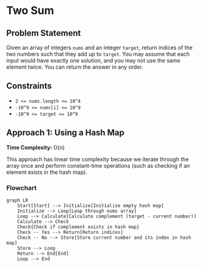 # Two Sum

## Problem Statement

Given an array of integers `nums` and an integer `target`, return indices of the two numbers such that they add up to `target`.
You may assume that each input would have exactly one solution, and you may not use the same element twice. You can return the answer in any order.

## Constraints

- `2 <= nums.length <= 10^4`
- `-10^9 <= nums[i] <= 10^9`
- `-10^9 <= target <= 10^9`

## Approach 1: Using a Hash Map

**Time Complexity:** O(n)

This approach has linear time complexity because we iterate through the array once and perform constant-time operations (such as checking if an element exists in the hash map).

### Flowchart

```mermaid
graph LR
    Start[Start] --> Initialize[Initialize empty hash map]
    Initialize --> Loop[Loop through nums array]
    Loop --> Calculate[Calculate complement (target - current number)]
    Calculate --> Check
    Check{Check if complement exists in hash map}
    Check -- Yes --> Return[Return indices]
    Check -- No --> Store[Store current number and its index in hash map]
    Store --> Loop
    Return --> End[End]
    Loop --> End
```
